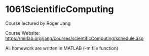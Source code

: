 # 1061ScientificComputing

Course lectured by Roger Jang

Course Website: https://mirlab.org/jang/courses/scientificComputing/schedule.asp

All homework are written in MATLAB (-m file function)

